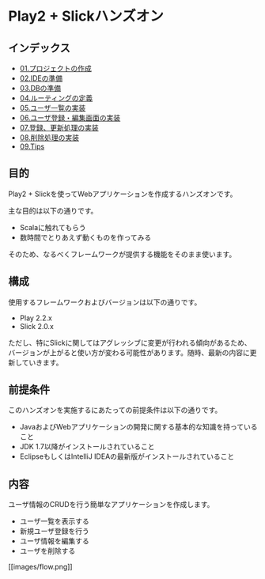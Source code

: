 # Play2 + Slickハンズオン

## インデックス

* [01.プロジェクトの作成](https://github.com/bizreach/play2-hands-on/wiki/01.%E3%83%97%E3%83%AD%E3%82%B8%E3%82%A7%E3%82%AF%E3%83%88%E3%81%AE%E4%BD%9C%E6%88%90)
* [02.IDEの準備](https://github.com/bizreach/play2-hands-on/wiki/02.IDE%E3%81%AE%E6%BA%96%E5%82%99)
* [03.DBの準備](https://github.com/bizreach/play2-hands-on/wiki/03.DB%E3%81%AE%E6%BA%96%E5%82%99)
* [04.ルーティングの定義](https://github.com/bizreach/play2-hands-on/wiki/04.%E3%83%AB%E3%83%BC%E3%83%86%E3%82%A3%E3%83%B3%E3%82%B0%E3%81%AE%E5%AE%9A%E7%BE%A9)
* [05.ユーザ一覧の実装](https://github.com/bizreach/play2-hands-on/wiki/05.%E3%83%A6%E3%83%BC%E3%82%B6%E4%B8%80%E8%A6%A7%E3%81%AE%E5%AE%9F%E8%A3%85)
* [06.ユーザ登録・編集画面の実装](https://github.com/bizreach/play2-hands-on/wiki/06.%E3%83%A6%E3%83%BC%E3%82%B6%E7%99%BB%E9%8C%B2%E3%83%BB%E7%B7%A8%E9%9B%86%E7%94%BB%E9%9D%A2%E3%81%AE%E5%AE%9F%E8%A3%85)
* [07.登録、更新処理の実装](https://github.com/bizreach/play2-hands-on/wiki/07.%E7%99%BB%E9%8C%B2%E3%80%81%E6%9B%B4%E6%96%B0%E5%87%A6%E7%90%86%E3%81%AE%E5%AE%9F%E8%A3%85)
* [08.削除処理の実装](https://github.com/bizreach/play2-hands-on/wiki/08.%E5%89%8A%E9%99%A4%E5%87%A6%E7%90%86%E3%81%AE%E5%AE%9F%E8%A3%85)
* [09.Tips](https://github.com/bizreach/play2-hands-on/wiki/09.Tips)

## 目的

Play2 + Slickを使ってWebアプリケーションを作成するハンズオンです。

主な目的は以下の通りです。

* Scalaに触れてもらう
* 数時間でとりあえず動くものを作ってみる

そのため、なるべくフレームワークが提供する機能をそのまま使います。

## 構成

使用するフレームワークおよびバージョンは以下の通りです。

* Play 2.2.x
* Slick 2.0.x

ただし、特にSlickに関してはアグレッシブに変更が行われる傾向があるため、バージョンが上がると使い方が変わる可能性があります。随時、最新の内容に更新していきます。

## 前提条件

このハンズオンを実施するにあたっての前提条件は以下の通りです。

* JavaおよびWebアプリケーションの開発に関する基本的な知識を持っていること
* JDK 1.7以降がインストールされていること
* EclipseもしくはIntelliJ IDEAの最新版がインストールされていること

## 内容

ユーザ情報のCRUDを行う簡単なアプリケーションを作成します。

* ユーザ一覧を表示する
* 新規ユーザ登録を行う
* ユーザ情報を編集する
* ユーザを削除する

[[images/flow.png]]
